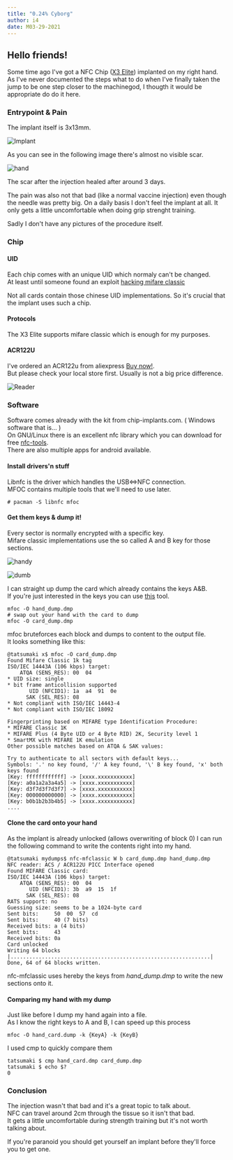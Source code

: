 ```yaml
---
title: "0.24% Cyborg"
author: i4
date: M03-29-2021
---
```

## Hello friends!
Some time ago I've got a NFC Chip ([X3 Elite](https://chip-implants.com/shop/nfc-implant-x3-elite/)) implanted on my right hand.  
As I've never documented the steps what to do when I've finally taken the jump to be one step closer to the machinegod, I thougth it would be appropriate do do it here.



### Entrypoint & Pain

The implant itself is 3x13mm.

![Implant](/b/images/implant.jpg)

As you can see in the following image there's almost no visible scar.

![hand](/b/images/hand.jpg)

The scar after the injection healed after around 3 days.

The pain was also not that bad (like a normal vaccine injection) even though the needle was pretty big.
On a daily basis I don't feel the implant at all. It only gets a little uncomfortable when doing grip strenght training.

Sadly I don't have any pictures of the procedure itself.

### Chip

#### UID 
Each chip comes with an unique UID which normaly can't be changed.  
At least until someone found an exploit [hacking mifare classic](https://www.blackhat.com/docs/sp-14/materials/arsenal/sp-14-Almeida-Hacking-MIFARE-Classic-Cards-Slides.pdf)

Not all cards contain those chinese UID implementations. So it's crucial that the implant uses such a chip.

#### Protocols
The X3 Elite supports mifare classic which is enough for my purposes.

#### ACR122U
I've ordered an ACR122u from aliexpress [Buy now!](https://www.aliexpress.com/item/4000437557071.html).  
But please check your local store first. Usually is not a big price difference.

![Reader](/b/images/reader.jpg)

### Software
Software comes already with the kit from chip-implants.com. ( Windows software that is... )   
On GNU/Linux there is an excellent nfc library which you can download for free [nfc-tools](https://github.com/nfc-tools/).  
There are also multiple apps for android available.

#### Install drivers'n stuff

Libnfc is the driver which handles the USB<=>NFC connection.  
MFOC contains multiple tools that we'll need to use later.

```
# pacman -S libnfc mfoc
```

#### Get them keys & dump it!
Every sector is normally encrypted with a specific key.  
Mifare classic implementations use the so called A and B key for those sections.


![handy](/b/images/handy.jpg)

![dumb](/b/images/dumb.jpg)

I can straight up dump the card which already contains the keys A&B.  
If you're just interested in the keys you can use [this](https://github.com/nfc-tools/miLazyCracker) tool.

```
mfoc -O hand_dump.dmp
# swap out your hand with the card to dump
mfoc -O card_dump.dmp
```

mfoc bruteforces each block and dumps to content to the output file.  
It looks something like this:

```
@tatsumaki x$ mfoc -O card_dump.dmp
Found Mifare Classic 1k tag
ISO/IEC 14443A (106 kbps) target:
    ATQA (SENS_RES): 00  04  
* UID size: single
* bit frame anticollision supported
       UID (NFCID1): 1a  a4  91  0e  
      SAK (SEL_RES): 08  
* Not compliant with ISO/IEC 14443-4
* Not compliant with ISO/IEC 18092

Fingerprinting based on MIFARE type Identification Procedure:
* MIFARE Classic 1K
* MIFARE Plus (4 Byte UID or 4 Byte RID) 2K, Security level 1
* SmartMX with MIFARE 1K emulation
Other possible matches based on ATQA & SAK values:

Try to authenticate to all sectors with default keys...
Symbols: '.' no key found, '/' A key found, '\' B key found, 'x' both keys found
[Key: ffffffffffff] -> [xxxx.xxxxxxxxxxx]
[Key: a0a1a2a3a4a5] -> [xxxx.xxxxxxxxxxx]
[Key: d3f7d3f7d3f7] -> [xxxx.xxxxxxxxxxx]
[Key: 000000000000] -> [xxxx.xxxxxxxxxxx]
[Key: b0b1b2b3b4b5] -> [xxxx.xxxxxxxxxxx]
....
```

#### Clone the card onto your hand
As the implant is already unlocked (allows overwriting of block 0) I can run the following command to write the contents right into my hand.

```
@tatsumaki mydumps$ nfc-mfclassic W b card_dump.dmp hand_dump.dmp 
NFC reader: ACS / ACR122U PICC Interface opened
Found MIFARE Classic card:
ISO/IEC 14443A (106 kbps) target:
    ATQA (SENS_RES): 00  04  
       UID (NFCID1): 3b  a9  15  1f  
      SAK (SEL_RES): 08  
RATS support: no
Guessing size: seems to be a 1024-byte card
Sent bits:     50  00  57  cd  
Sent bits:     40 (7 bits)
Received bits: a (4 bits)
Sent bits:     43  
Received bits: 0a  
Card unlocked
Writing 64 blocks |................................................................|
Done, 64 of 64 blocks written.
```

nfc-mfclassic uses hereby the keys from _hand_dump.dmp_ to write the new sections onto it.

#### Comparing my hand with my dump
Just like before I dump my hand again into a file.  
As I know the right keys to A and B, I can speed up this process
```
mfoc -O hand_card.dump -k {KeyA} -k {KeyB}
```

I used cmp to quickly compare them
```
tatsumaki $ cmp hand_card.dmp card_dump.dmp
tatsumaki $ echo $?
0
```

### Conclusion
The injection wasn't that bad and it's a great topic to talk about.  
NFC can travel around 2cm through the tissue so it isn't that bad.  
It gets a little uncomfortable during strength training but it's not worth talking about.


If you're paranoid you should get yourself an implant before they'll force you to get one.
